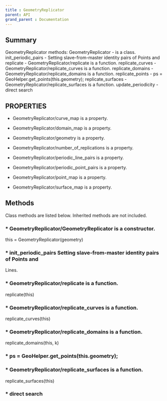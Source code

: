 ```yaml
---
title : GeometryReplicator
parent: API
grand_parent : Documentation
---
```

## Summary
GeometryReplicator methods:
GeometryReplicator - is a class.
init_periodic_pairs - Setting slave-from-master identity pairs of Points and
replicate - GeometryReplicator/replicate is a function.
replicate_curves - GeometryReplicator/replicate_curves is a function.
replicate_domains - GeometryReplicator/replicate_domains is a function.
replicate_points - ps = GeoHelper.get_points(this.geometry);
replicate_surfaces - GeometryReplicator/replicate_surfaces is a function.
update_periodicity - direct search
## PROPERTIES
* GeometryReplicator/curve_map is a property.

* GeometryReplicator/domain_map is a property.

* GeometryReplicator/geometry is a property.

* GeometryReplicator/number_of_replications is a property.

* GeometryReplicator/periodic_line_pairs is a property.

* GeometryReplicator/periodic_point_pairs is a property.

* GeometryReplicator/point_map is a property.

* GeometryReplicator/surface_map is a property.

## Methods
Class methods are listed below. Inherited methods are not included.
### * GeometryReplicator/GeometryReplicator is a constructor.
this = GeometryReplicator(geometry)

### * init_periodic_pairs Setting slave-from-master identity pairs of Points and
Lines.

### * GeometryReplicator/replicate is a function.
replicate(this)

### * GeometryReplicator/replicate_curves is a function.
replicate_curves(this)

### * GeometryReplicator/replicate_domains is a function.
replicate_domains(this, k)

### * ps = GeoHelper.get_points(this.geometry);

### * GeometryReplicator/replicate_surfaces is a function.
replicate_surfaces(this)

### * direct search

